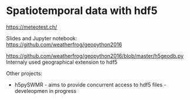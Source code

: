 Spatiotemporal data with hdf5
=============================

https://meteotest.ch/

Slides and Jupyter notebook: https://github.com/weatherfrog/geopython2016

https://github.com/weatherfrog/geopython2016/blob/master/h5geodb.py
Internaly used geographical extension to hdf5

Other projects:
- h5pySWMR - aims to provide concurrent access to hdf5 files - develeopmen in progress
